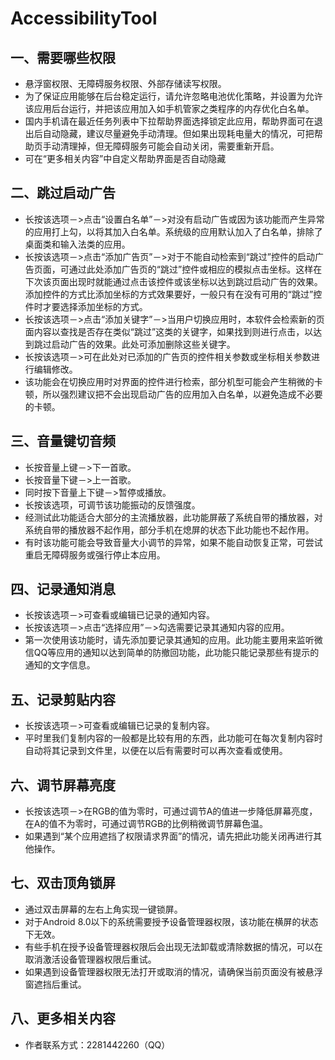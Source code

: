 # AccessibilityTool
## 一、需要哪些权限
* 悬浮窗权限、无障碍服务权限、外部存储读写权限。
* 为了保证应用能够在后台稳定运行，请允许忽略电池优化策略，并设置为允许该应用后台运行，并把该应用加入如手机管家之类程序的内存优化白名单。
* 国内手机请在最近任务列表中下拉帮助界面选择锁定此应用，帮助界面可在退出后自动隐藏，建议尽量避免手动清理。但如果出现耗电量大的情况，可把帮助页手动清理掉，但无障碍服务可能会自动关闭，需要重新开启。
* 可在“更多相关内容”中自定义帮助界面是否自动隐藏
## 二、跳过启动广告
* 长按该选项－>点击“设置白名单”－>对没有启动广告或因为该功能而产生异常的应用打上勾，以将其加入白名单。系统级的应用默认加入了白名单，排除了桌面类和输入法类的应用。
* 长按该选项－>点击“添加广告页”－>对于不能自动检索到“跳过”控件的启动广告页面，可通过此处添加广告页的“跳过”控件或相应的模拟点击坐标。这样在下次该页面出现时就能通过点击该控件或该坐标以达到跳过启动广告的效果。添加控件的方式比添加坐标的方式效果要好，一般只有在没有可用的“跳过”控件时才要选择添加坐标的方式。
* 长按该选项－>点击“添加关键字”－>当用户切换应用时，本软件会检索新的页面内容以查找是否存在类似“跳过”这类的关键字，如果找到则进行点击，以达到跳过启动广告的效果。此处可添加删除这些关键字。
* 长按该选项－>可在此处对已添加的广告页的控件相关参数或坐标相关参数进行编辑修改。
* 该功能会在切换应用时对界面的控件进行检索，部分机型可能会产生稍微的卡顿，所以强烈建议把不会出现启动广告的应用加入白名单，以避免造成不必要的卡顿。
## 三、音量键切音频
* 长按音量上键－>下一首歌。
* 长按音量下键－>上一首歌。
* 同时按下音量上下键－>暂停或播放。
* 长按该选项，可调节该功能振动的反馈强度。
* 经测试此功能适合大部分的主流播放器，此功能屏蔽了系统自带的播放器，对系统自带的播放器不起作用，部分手机在熄屏的状态下此功能也不起作用。
* 有时该功能可能会导致音量大小调节的异常，如果不能自动恢复正常，可尝试重启无障碍服务或强行停止本应用。
## 四、记录通知消息 
* 长按该选项－>可查看或编辑已记录的通知内容。
* 长按该选项－>点击“选择应用”－>勾选需要记录其通知内容的应用。
* 第一次使用该功能时，请先添加要记录其通知的应用。此功能主要用来监听微信QQ等应用的通知以达到简单的防撤回功能，此功能只能记录那些有提示的通知的文字信息。
## 五、记录剪贴内容
* 长按该选项－>可查看或编辑已记录的复制内容。
* 平时里我们复制内容的一般都是比较有用的东西，此功能可在每次复制内容时自动将其记录到文件里，以便在以后有需要时可以再次查看或使用。
## 六、调节屏幕亮度
* 长按该选项－>在RGB的值为零时，可通过调节A的值进一步降低屏幕亮度，在A的值不为零时，可通过调节RGB的比例稍微调节屏幕色温。
* 如果遇到“某个应用遮挡了权限请求界面”的情况，请先把此功能关闭再进行其他操作。
## 七、双击顶角锁屏 
* 通过双击屏幕的左右上角实现一键锁屏。
* 对于Android 8.0以下的系统需要授予设备管理器权限，该功能在横屏的状态下无效。
* 有些手机在授予设备管理器权限后会出现无法卸载或清除数据的情况，可以在取消激活设备管理器权限后重试。
* 如果遇到设备管理器权限无法打开或取消的情况，请确保当前页面没有被悬浮窗遮挡后重试。
## 八、更多相关内容 
* 作者联系方式：2281442260（QQ）
